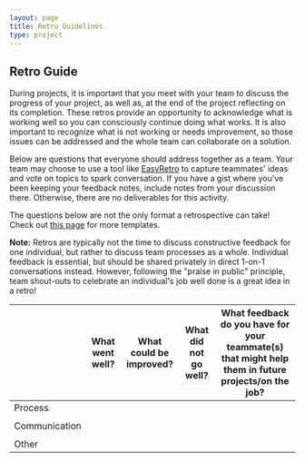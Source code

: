 ```yaml
---
layout: page
title: Retro Guidelines
type: project
---
```


## Retro Guide

During projects, it is important that you meet with your team to discuss the progress of your project, as well as, at the end of the project reflecting on its completion. These retros provide an opportunity to acknowledge what is working well so you can consciously continue doing what works. It is also important to recognize what is not working or needs improvement, so those issues can be addressed and the whole team can collaborate on a solution.

Below are questions that everyone should address together as a team. Your team may choose to use a tool like [EasyRetro](https://easyretro.io/) to capture teammates' ideas and vote on topics to spark conversation. If you have a gist where you've been keeping your feedback notes, include notes from your discussion there. Otherwise, there are no deliverables for this activity. 

The questions below are not the only format a retrospective can take! Check out [this page](https://www.smartsheet.com/content/retrospective-templates) for more templates. 

**Note:** Retros are typically not the time to discuss constructive feedback for one individual, but rather to discuss team processes as a whole. Individual feedback is essential, but should be shared privately in direct 1-on-1 conversations instead. However, following the "praise in public" principle, team shout-outs to celebrate an individual's job well done is a great idea in a retro!


|   |What went well?|What could be improved?|What did not go well?|What feedback do you have for your teammate(s) that might help them in future projects/on the job?|
|---|---|---|---|---|
|Process|   |   |   |   |
|   |   |   |   |   |   |
|Communication|   |   |   |   |
|   |   |   |   |   |   |
|Other|   |   |   |   |   |
